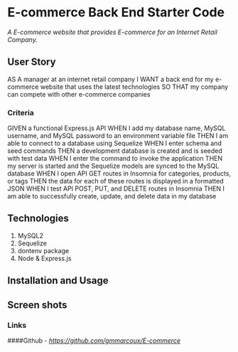 # E-commerce Back End Starter Code
*A E-commerce website that provides E-commerce for an Internet Retail Company.*

## User Story
AS A manager at an internet retail company
I WANT a back end for my e-commerce website that uses the latest technologies
SO THAT my company can compete with other e-commerce companies

### Criteria
GIVEN a functional Express.js API
WHEN I add my database name, MySQL username, and MySQL password to an environment variable file
THEN I am able to connect to a database using Sequelize
WHEN I enter schema and seed commands
THEN a development database is created and is seeded with test data
WHEN I enter the command to invoke the application
THEN my server is started and the Sequelize models are synced to the MySQL database
WHEN I open API GET routes in Insomnia for categories, products, or tags
THEN the data for each of these routes is displayed in a formatted JSON
WHEN I test API POST, PUT, and DELETE routes in Insomnia
THEN I am able to successfully create, update, and delete data in my database

## Technologies
1. MySQL2
2. Sequelize
3. dontenv package
4. Node & Express.js

## Installation and Usage


## Screen shots


### Links
####Github - *https://github.com/gmmarcoux/E-commerce*
